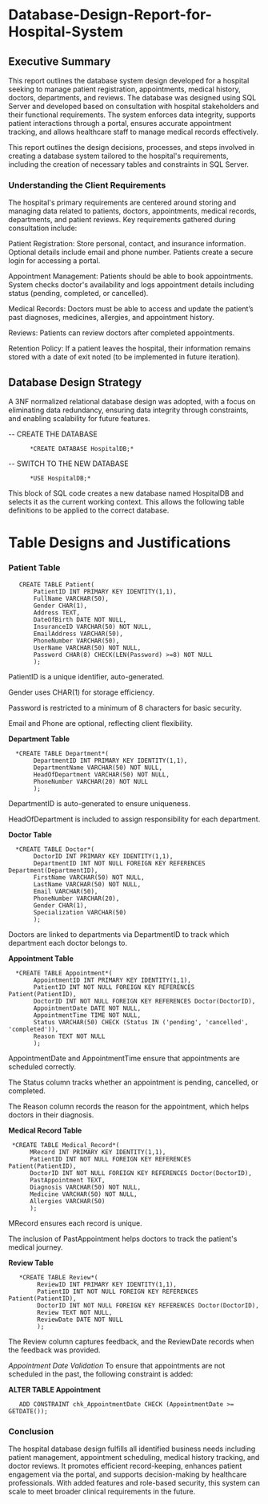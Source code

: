 # Database-Design-Report-for-Hospital-System

## Executive Summary
This report outlines the database system design developed for a hospital seeking to manage patient registration, appointments, medical history, doctors, departments, and reviews. The database was designed using SQL Server and developed based on consultation with hospital stakeholders and their functional requirements. The system enforces data integrity, supports patient interactions through a portal, ensures accurate appointment tracking, and allows healthcare staff to manage medical records effectively.

This report outlines the design decisions, processes, and steps involved in creating a database system tailored to the hospital's requirements, including the creation of necessary tables and constraints in SQL Server.

### Understanding the Client Requirements

The hospital's primary requirements are centered around storing and managing data related to patients, doctors, appointments, medical records, departments, and patient reviews. Key requirements gathered during consultation include:

Patient Registration: Store personal, contact, and insurance information. Optional details include email and phone number. Patients create a secure login for accessing a portal.

Appointment Management: Patients should be able to book appointments. System checks doctor's availability and logs appointment details including status (pending, completed, or cancelled).

Medical Records: Doctors must be able to access and update the patient’s past diagnoses, medicines, allergies, and appointment history.

Reviews: Patients can review doctors after completed appointments.

Retention Policy: If a patient leaves the hospital, their information remains stored with a date of exit noted (to be implemented in future iteration).

## Database Design Strategy

A 3NF normalized relational database design was adopted, with a focus on eliminating data redundancy, ensuring data integrity through constraints, and enabling scalability for future features.

-- CREATE THE DATABASE

          *CREATE DATABASE HospitalDB;*

-- SWITCH TO THE NEW DATABASE

          *USE HospitalDB;*

This block of SQL code creates a new database named HospitalDB and selects it as the current working context. This allows the following table definitions to be applied to the correct database.

# Table Designs and Justifications
 
### Patient Table

       CREATE TABLE Patient(
           PatientID INT PRIMARY KEY IDENTITY(1,1),
           FullName VARCHAR(50),
           Gender CHAR(1),
           Address TEXT,
           DateOfBirth DATE NOT NULL,
           InsuranceID VARCHAR(50) NOT NULL,
           EmailAddress VARCHAR(50),
           PhoneNumber VARCHAR(50),
           UserName VARCHAR(50) NOT NULL,
           Password CHAR(8) CHECK(LEN(Password) >=8) NOT NULL
           );


PatientID is a unique identifier, auto-generated.

Gender uses CHAR(1) for storage efficiency.

Password is restricted to a minimum of 8 characters for basic security.

Email and Phone are optional, reflecting client flexibility.

**Department Table**

      *CREATE TABLE Department*(
           DepartmentID INT PRIMARY KEY IDENTITY(1,1),
           DepartmentName VARCHAR(50) NOT NULL,
           HeadOfDepartment VARCHAR(50) NOT NULL,
           PhoneNumber VARCHAR(20) NOT NULL
           );


DepartmentID is auto-generated to ensure uniqueness.

HeadOfDepartment is included to assign responsibility for each department.

**Doctor Table**

      *CREATE TABLE Doctor*(
           DoctorID INT PRIMARY KEY IDENTITY(1,1),
           DepartmentID INT NOT NULL FOREIGN KEY REFERENCES Department(DepartmentID),
           FirstName VARCHAR(50) NOT NULL,
           LastName VARCHAR(50) NOT NULL,
           Email VARCHAR(50),
           PhoneNumber VARCHAR(20),
           Gender CHAR(1),
           Specialization VARCHAR(50)
           );


Doctors are linked to departments via DepartmentID to track which department each doctor belongs to.


**Appointment Table**

      *CREATE TABLE Appointment*(
           AppointmentID INT PRIMARY KEY IDENTITY(1,1),
           PatientID INT NOT NULL FOREIGN KEY REFERENCES Patient(PatientID),
           DoctorID INT NOT NULL FOREIGN KEY REFERENCES Doctor(DoctorID),
           AppointmentDate DATE NOT NULL,
           AppointmentTime TIME NOT NULL,
           Status VARCHAR(50) CHECK (Status IN ('pending', 'cancelled', 'completed')),
           Reason TEXT NOT NULL
           );


AppointmentDate and AppointmentTime ensure that appointments are scheduled correctly.

The Status column tracks whether an appointment is pending, cancelled, or completed.

The Reason column records the reason for the appointment, which helps doctors in their diagnosis.

**Medical Record Table**

     *CREATE TABLE Medical_Record*(
          MRecord INT PRIMARY KEY IDENTITY(1,1),
          PatientID INT NOT NULL FOREIGN KEY REFERENCES Patient(PatientID),
          DoctorID INT NOT NULL FOREIGN KEY REFERENCES Doctor(DoctorID),
          PastAppointment TEXT,
          Diagnosis VARCHAR(50) NOT NULL,
          Medicine VARCHAR(50) NOT NULL,
          Allergies VARCHAR(50)
          );

MRecord ensures each record is unique.

The inclusion of PastAppointment helps doctors to track the patient's medical journey.

**Review Table**

       *CREATE TABLE Review*(
            ReviewID INT PRIMARY KEY IDENTITY(1,1),
            PatientID INT NOT NULL FOREIGN KEY REFERENCES Patient(PatientID),
            DoctorID INT NOT NULL FOREIGN KEY REFERENCES Doctor(DoctorID),
            Review TEXT NOT NULL, 
            ReviewDate DATE NOT NULL
            );


The Review column captures feedback, and the ReviewDate records when the feedback was provided.

*Appointment Date Validation*
To ensure that appointments are not scheduled in the past, the following constraint is added:

**ALTER TABLE Appointment**

       ADD CONSTRAINT chk_AppointmentDate CHECK (AppointmentDate >= GETDATE());


### Conclusion
The hospital database design fulfills all identified business needs including patient management, appointment scheduling, medical history tracking, and doctor reviews. It promotes efficient record-keeping, enhances patient engagement via the portal, and supports decision-making by healthcare professionals. With added features and role-based security, this system can scale to meet broader clinical requirements in the future.
























